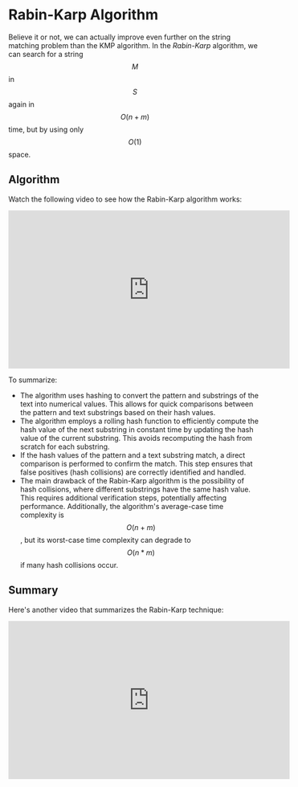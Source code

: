 # Rabin-Karp Algorithm

Believe it or not, we can actually improve even further on the string matching problem than the KMP algorithm. In the *Rabin-Karp* algorithm, we can search for a string $$M$$ in $$S$$ again in $$O(n + m)$$ time, but by using only $$O(1)$$ space.

## Algorithm

Watch the following video to see how the Rabin-Karp algorithm works:

<center>
<iframe width="560" height="315" src="https://www.youtube.com/embed/qQ8vS2btsxI?si=tqJxSAL7vfyINCQF" title="YouTube video player" frameborder="0" allow="accelerometer; autoplay; clipboard-write; encrypted-media; gyroscope; picture-in-picture; web-share" referrerpolicy="strict-origin-when-cross-origin" allowfullscreen></iframe>
</center>

To summarize:

* The algorithm uses hashing to convert the pattern and substrings of the text into numerical values. This allows for quick comparisons between the pattern and text substrings based on their hash values.
* The algorithm employs a rolling hash function to efficiently compute the hash value of the next substring in constant time by updating the hash value of the current substring. This avoids recomputing the hash from scratch for each substring.
* If the hash values of the pattern and a text substring match, a direct comparison is performed to confirm the match. This step ensures that false positives (hash collisions) are correctly identified and handled.
* The main drawback of the Rabin-Karp algorithm is the possibility of hash collisions, where different substrings have the same hash value. This requires additional verification steps, potentially affecting performance. Additionally, the algorithm's average-case time complexity is $$O(n + m)$$, but its worst-case time complexity can degrade to $$O(n * m)$$ if many hash collisions occur.

## Summary

Here's another video that summarizes the Rabin-Karp technique:

<center>
<iframe width="560" height="315" src="https://www.youtube.com/embed/rii2QSpTqOY?si=ofFR25-aZAaHL8y2" title="YouTube video player" frameborder="0" allow="accelerometer; autoplay; clipboard-write; encrypted-media; gyroscope; picture-in-picture; web-share" referrerpolicy="strict-origin-when-cross-origin" allowfullscreen></iframe>
</center>
